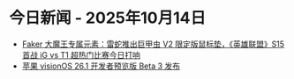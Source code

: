 # 今日新闻 - 2025年10月14日
- [Faker 大魔王专属元素：雷蛇推出巨甲虫 V2 限定版鼠标垫，《英雄联盟》S15 首战 iG vs T1 超热门比赛今日打响](https://www.ithome.com/0/889/177.htm)
- [苹果 visionOS 26.1 开发者预览版 Beta 3 发布](https://www.ithome.com/0/889/180.htm)
